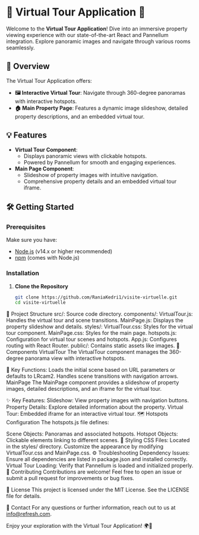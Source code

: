 # 🌟 Virtual Tour Application 🌟

Welcome to the **Virtual Tour Application**! Dive into an immersive property viewing experience with our state-of-the-art React and Pannellum integration. Explore panoramic images and navigate through various rooms seamlessly.

## 🚀 Overview

The Virtual Tour Application offers:

- **🖼️ Interactive Virtual Tour**: Navigate through 360-degree panoramas with interactive hotspots.
- **🏠 Main Property Page**: Features a dynamic image slideshow, detailed property descriptions, and an embedded virtual tour.

## 💡 Features

- **Virtual Tour Component**:
  - Displays panoramic views with clickable hotspots.
  - Powered by Pannellum for smooth and engaging experiences.
- **Main Page Component**:
  - Slideshow of property images with intuitive navigation.
  - Comprehensive property details and an embedded virtual tour iframe.

## 🛠️ Getting Started

### Prerequisites

Make sure you have:

- [Node.js](https://nodejs.org/) (v14.x or higher recommended)
- [npm](https://www.npmjs.com/) (comes with Node.js)

### Installation

1. **Clone the Repository**

   ```bash
   git clone https://github.com/RaniaKedri1/visite-virtuelle.git
   cd visite-virtuelle

📁 Project Structure
src/: Source code directory.
components/:
VirtualTour.js: Handles the virtual tour and scene transitions.
MainPage.js: Displays the property slideshow and details.
styles/:
VirtualTour.css: Styles for the virtual tour component.
MainPage.css: Styles for the main page.
hotspots.js: Configuration for virtual tour scenes and hotspots.
App.js: Configures routing with React Router.
public/: Contains static assets like images.
🎨 Components
VirtualTour
The VirtualTour component manages the 360-degree panorama view with interactive hotspots.

🔑 Key Functions:
Loads the initial scene based on URL parameters or defaults to LRcam2.
Handles scene transitions with navigation arrows.
MainPage
The MainPage component provides a slideshow of property images, detailed descriptions, and an iframe for the virtual tour.

✨ Key Features:
Slideshow: View property images with navigation buttons.
Property Details: Explore detailed information about the property.
Virtual Tour: Embedded iframe for an interactive virtual tour.
🗺️ Hotspots Configuration
The hotspots.js file defines:

Scene Objects: Panoramas and associated hotspots.
Hotspot Objects: Clickable elements linking to different scenes.
🎨 Styling
CSS Files: Located in the styles/ directory. Customize the appearance by modifying VirtualTour.css and MainPage.css.
⚙️ Troubleshooting
Dependency Issues: Ensure all dependencies are listed in package.json and installed correctly.
Virtual Tour Loading: Verify that Pannellum is loaded and initialized properly.
🤝 Contributing
Contributions are welcome! Feel free to open an issue or submit a pull request for improvements or bug fixes.

📜 License
This project is licensed under the MIT License. See the LICENSE file for details.

📧 Contact
For any questions or further information, reach out to us at info@refresh.com.

Enjoy your exploration with the Virtual Tour Application! 🌍🚀